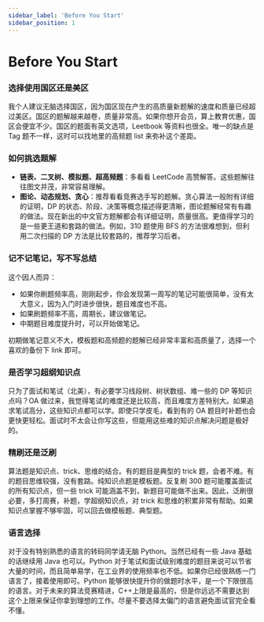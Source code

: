 ```yaml
---
sidebar_label: 'Before You Start'
sidebar_position: 1
---
```


# Before You Start

### 选择使用国区还是美区

我个人建议无脑选择国区，因为国区现在产生的高质量新题解的速度和质量已经超过美区。国区的题解越来越卷，质量非常高。如果你想开会员，算上教育优惠，国区会便宜不少。国区的题面有英文选项，Leetbook 等资料也很全。唯一的缺点是 Tag 题不一样，这时可以找地里的高频题 list 来弥补这个差距。

### 如何挑选题解

- **链表、二叉树、模拟题、超高频题**：多看看 LeetCode 高赞解答。这些题解往往图文并茂，非常容易理解。
- **图论、动态规划、贪心**：推荐看看竞赛选手写的题解。贪心算法一般附有详细的证明，DP 的状态、阶段、决策等概念描述得更清晰，图论题解经常有有趣的做法。现在新出的中文官方题解都会有详细证明，质量很高。更值得学习的是一些更王道和套路的做法。例如，310 题使用 BFS 的方法很难想到，但利用二次扫描的 DP 方法是比较套路的，推荐学习后者。

### 记不记笔记，写不写总结

这个因人而异：

- 如果你刷题频率高，刚刚起步，你会发现第一周写的笔记可能很简单，没有太大意义，因为入门时进步很快，题目难度也不高。
- 如果刷题频率不高，周期长，建议做笔记。
- 中期题目难度提升时，可以开始做笔记。

初期做笔记意义不大，模板题和高频题的题解已经非常丰富和高质量了，选择一个喜欢的备份下 link 即可。

### 是否学习超纲知识点

只为了面试和笔试（北美），有必要学习线段树、树状数组、难一些的 DP 等知识点吗？OA 做过来，我觉得笔试的难度还是比较高，而且难度方差特别大。如果追求笔试高分，这些知识点都可以学。即使只学皮毛，看到有的 OA 题目时补题也会更快更轻松。面试时不太会让你写这些，但能用这些难的知识点解决问题是极好的。

### 精刷还是泛刷

算法题是知识点、trick、思维的结合。有的题目是典型的 trick 题，会者不难。有的题目思维较强，没有套路。纯知识点题是模板题。反复刷 300 题可能覆盖面试的所有知识点，但一些 trick 可能涵盖不到，新题目可能做不出来。因此，泛刷很必要，多打周赛，补题，学超纲知识点，对 trick 和思维的积累非常有帮助。如果知识点掌握不够牢固，可以回去做模板题、典型题。

### 语言选择

对于没有特别熟悉的语言的转码同学请无脑 Python。当然已经有一些 Java 基础的话继续用 Java 也可以。Python 对于笔试和面试级别难度的题目来说可以节省大量的时间，而且简单易学，在工业界的使用频率也不低。如果你已经很熟练一门语言了，接着使用即可。Python 能够很快提升你的做题时水平，是一个下限很高的语言。对于未来的算法竞赛精进，C++上限是最高的，但是你远远不需要达到这个上限来保证你拿到理想的工作。尽量不要选择太偏门的语言避免面试官完全看不懂。

